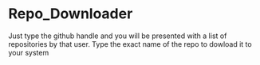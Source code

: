 # Repo_Downloader
Just type the github handle and you will be presented with a list of repositories by that user.
Type the exact name of the repo to dowload it to your system
